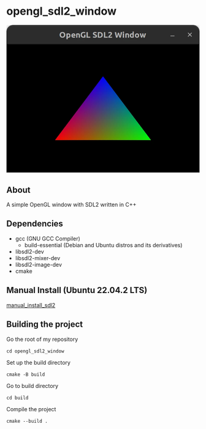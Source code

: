 # opengl_sdl2_window

![](screenshots/opengl_sdl2_window.webp)

## About
A simple OpenGL window with SDL2 written in C++

## Dependencies
* gcc (GNU GCC Compiler)
	* build-essential (Debian and Ubuntu distros and its derivatives)
* libsdl2-dev
* libsdl2-mixer-dev
* libsdl2-image-dev
* cmake

## Manual Install (Ubuntu 22.04.2 LTS)
[manual_install_sdl2](./manual_install_sdl2.md)

## Building the project
Go the root of my repository
```
cd opengl_sdl2_window
```

Set up the build directory
```
cmake -B build
```

Go to build directory
```
cd build
```

Compile the project
```
cmake --build .
```

